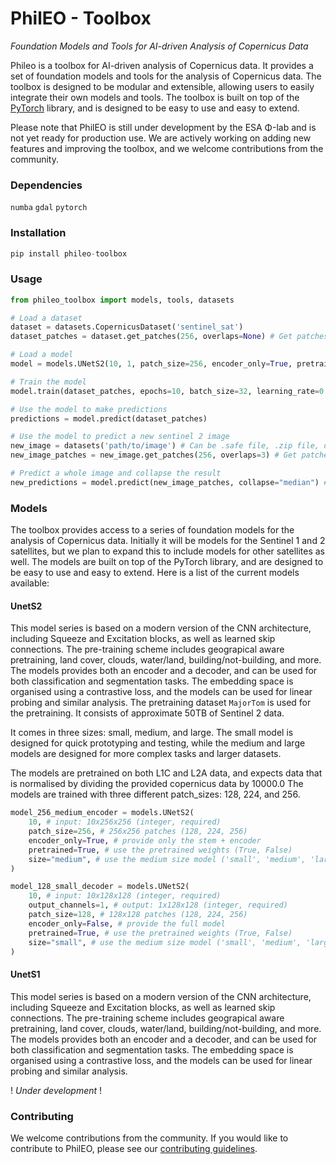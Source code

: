 # PhilEO - Toolbox
_Foundation Models and Tools for AI-driven Analysis of Copernicus Data_

Phileo is a toolbox for AI-driven analysis of Copernicus data. It provides a set of foundation models and tools for the analysis of Copernicus data. The toolbox is designed to be modular and extensible, allowing users to easily integrate their own models and tools. The toolbox is built on top of the [PyTorch](https://pytorch.org/) library, and is designed to be easy to use and easy to extend.

Please note that PhilEO is still under development by the ESA Φ-lab and is not yet ready for production use. We are actively working on adding new features and improving the toolbox, and we welcome contributions from the community.

### Dependencies
`numba` `gdal` `pytorch`

### Installation
```python
pip install phileo-toolbox
```

### Usage
```python
from phileo_toolbox import models, tools, datasets

# Load a dataset
dataset = datasets.CopernicusDataset('sentinel_sat')
dataset_patches = dataset.get_patches(256, overlaps=None) # Get patches of size 10x256x256 from the dataset, with no overlaps

# Load a model
model = models.UNetS2(10, 1, patch_size=256, encoder_only=True, pretrained=True, size="medium") # Create a Sentinel UNet model with 10 input channels and 1 output channels

# Train the model
model.train(dataset_patches, epochs=10, batch_size=32, learning_rate=0.001, loss_function='cross_entropy', optimizer='adam', metrics=['accuracy'])

# Use the model to make predictions
predictions = model.predict(dataset_patches)

# Use the model to predict a new sentinel 2 image
new_image = datasets('path/to/image') # Can be .safe file, .zip file, or directory. If a dict is passed, should be the links to the band_files
new_image_patches = new_image.get_patches(256, overlaps=3) # Get patches of size 10x256x256 from the dataset, with no overlaps

# Predict a whole image and collapse the result
new_predictions = model.predict(new_image_patches, collapse="median") # Predict the new image and collapse the patches using the median value
```

### Models
The toolbox provides access to a series of foundation models for the analysis of Copernicus data. Initially it will be models for the Sentinel 1 and 2 satellites, but we plan to expand this to include models for other satellites as well. The models are built on top of the PyTorch library, and are designed to be easy to use and easy to extend. Here is a list of the current models available:

#### UnetS2
This model series is based on a modern version of the CNN architecture, including Squeeze and Excitation blocks, as well as learned skip connections. The pre-training scheme includes geograpical aware pretraining, land cover, clouds, water/land, building/not-building, and more. The models provides both an encoder and a decoder, and can be used for both classification and segmentation tasks. The embedding space is organised using a contrastive loss, and the models can be used for linear probing and similar analysis. The pretraining dataset `MajorTom` is used for the pretraining. It consists of approximate 50TB of Sentinel 2 data.

It comes in three sizes: small, medium, and large. The small model is designed for quick prototyping and testing, while the medium and large models are designed for more complex tasks and larger datasets.

The models are pretrained on both L1C and L2A data, and expects data that is normalised by dividing the provided copernicus data by 10000.0
The models are trained with three different patch_sizes: 128, 224, and 256.

```python
model_256_medium_encoder = models.UNetS2(
    10, # input: 10x256x256 (integer, required)
    patch_size=256, # 256x256 patches (128, 224, 256)
    encoder_only=True, # provide only the stem + encoder
    pretrained=True, # use the pretrained weights (True, False)
    size="medium", # use the medium size model ('small', 'medium', 'large')
)

model_128_small_decoder = models.UNetS2(
    10, # input: 10x128x128 (integer, required)
    output_channels=1, # output: 1x128x128 (integer, required)
    patch_size=128, # 128x128 patches (128, 224, 256)
    encoder_only=False, # provide the full model
    pretrained=True, # use the pretrained weights (True, False)
    size="small", # use the medium size model ('small', 'medium', 'large')
)
```

#### UnetS1
This model series is based on a modern version of the CNN architecture, including Squeeze and Excitation blocks, as well as learned skip connections. The pre-training scheme includes geograpical aware pretraining, land cover, clouds, water/land, building/not-building, and more. The models provides both an encoder and a decoder, and can be used for both classification and segmentation tasks. The embedding space is organised using a contrastive loss, and the models can be used for linear probing and similar analysis.

! _Under development_ !

### Contributing
We welcome contributions from the community. If you would like to contribute to PhilEO, please see our [contributing guidelines](CONTRIBUTING.md).